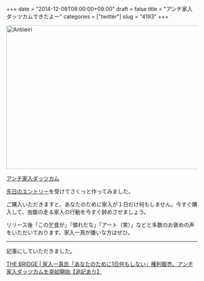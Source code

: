 +++
date = "2014-12-09T08:00:00+09:00"
draft = false
title = "アンチ家入ダッツカムできたよー"
categories = ["twitter"]
slug = "4193"
+++

<img src="http://ieiri.net/wordpress/wp-content/uploads/2014/12/antiieiri.jpg" alt="Antiieiri" title="antiieiri.jpg" border="0" width="600" height="378" />

<a href="http://anti-ieiri.com/">アンチ家入ダッツカム</a>

<a href="http://ieiri.net/blog/archives/4187">先日のエントリー</a>を受けてさくっと作ってみました。

ご購入いただきますと、あなたのために家入が１日だけ何もしません。今すぐ購入して、虫酸の走る家入の行動を今すぐ辞めさせましょう。

リリース後「この乞食が」「憐れだな」「アート（笑）」などと多数のお褒めの声をいただいております。家入一真が嫌いな方はぜひ。

---

記事にしていただきました。

<a href="http://thebridge.jp/2014/12/anti-ieiri-com">THE BRIDGE | 家入一真氏「あなたのために1日何もしない」権利販売、アンチ家入ダッツカムを突如開始【追記あり】</a>

